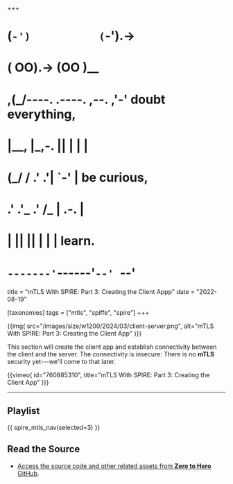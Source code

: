 +++
#   (`-')           (`-').->
#   ( OO).->        (OO )__
# ,(_/----. .----. ,--. ,'-' doubt everything,
# |__,    |\_,-.  ||  | |  |
#  (_/   /    .' .'|  `-'  | be curious,
#  .'  .'_  .'  /_ |  .-.  |
# |       ||      ||  | |  | learn.
# `-------'`------'`--' `--'

title = "mTLS With SPIRE: Part 3: Creating the Client Appp"
date = "2022-08-19"

[taxonomies]
tags = ["mtls", "spiffe", "spire"]
+++

{{img(
  src="/images/size/w1200/2024/03/client-server.png",
  alt="mTLS With SPIRE: Part 3: Creating the Client App"
)}}

This section will create the client app and establish connectivity between the
client and the server. The connectivity is insecure: There is no **mTLS**
security yet---we'll come to that later.

{{vimeo(
  id="760885310", 
  title="mTLS With SPIRE: Part 3: Creating the Client App"
)}}

--------

## Playlist

{{ spire_mtls_nav(selected=3) }}

## Read the Source

* [Access the source code and other related assets from **Zero to Hero** GitHub](https://github.com/zerotohero-dev/spire-mtls).
